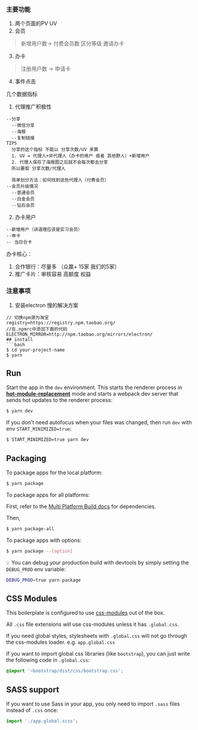 ### 主要功能
1. 两个页面的PV UV
2. 会员
> 新增用户数-> 付费会员数 区分等级
> 邀请办卡
3. 办卡
> 注册用户数 -> 申请卡
4. 事件点击

几个数据指标
1. 代理推广积极性
```
--分享
  --微信分享
  --海报
  --复制链接
TIPS
  分享的这个指标 不能以 分享次数/UV 来算
  1. UV = 代理人+非代理人（办卡的用户 或者 其他野人）+新增用户
  2. 代理人保存了海报图之后就不会每次都去分享
  所以要取 分享次数/代理人

  简单划分方法：如何找到这些代理人（付费会员）
--会员升级情况
  --普通会员
  --白金会员
  --钻石会员
```
2. 办卡用户
```
--新增用户（讲道理应该是实习会员）
--申卡
-- 当日合卡
```
办卡核心：
1. 合作银行：尽量多 （众赢+ 15家 我们的5家）
2. 推广卡片：审核容易 高额度 权益



### 注意事项
1. 安装electron 慢的解决方案
```
// 切换npm源为淘宝
registry=https://registry.npm.taobao.org/
//在.npmrc中添加下面的代码 
ELECTRON_MIRROR=http://npm.taobao.org/mirrors/electron/
## install 
```bash
$ cd your-project-name
$ yarn
```

## Run

Start the app in the `dev` environment. This starts the renderer process in [**hot-module-replacement**](https://webpack.js.org/guides/hmr-react/) mode and starts a webpack dev server that sends hot updates to the renderer process:

```bash
$ yarn dev
```

If you don't need autofocus when your files was changed, then run `dev` with env `START_MINIMIZED=true`:

```bash
$ START_MINIMIZED=true yarn dev
```

## Packaging

To package apps for the local platform:

```bash
$ yarn package
```

To package apps for all platforms:

First, refer to the [Multi Platform Build docs](https://www.electron.build/multi-platform-build) for dependencies.

Then,

```bash
$ yarn package-all
```

To package apps with options:

```bash
$ yarn package --[option]
```

:bulb: You can debug your production build with devtools by simply setting the `DEBUG_PROD` env variable:

```bash
DEBUG_PROD=true yarn package
```

## CSS Modules

This boilerplate is configured to use [css-modules](https://github.com/css-modules/css-modules) out of the box.

All `.css` file extensions will use css-modules unless it has `.global.css`.

If you need global styles, stylesheets with `.global.css` will not go through the
css-modules loader. e.g. `app.global.css`

If you want to import global css libraries (like `bootstrap`), you can just write the following code in `.global.css`:

```css
@import '~bootstrap/dist/css/bootstrap.css';
```

## SASS support

If you want to use Sass in your app, you only need to import `.sass` files instead of `.css` once:

```js
import './app.global.scss';
```

